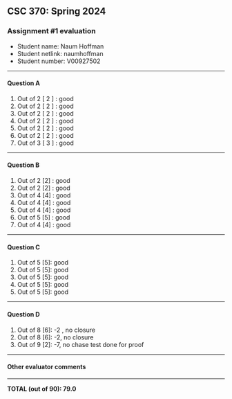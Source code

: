 ## CSC 370: Spring 2024

### Assignment #1 evaluation

* Student name: Naum Hoffman
* Student netlink: naumhoffman
* Student number:  V00927502

---

#### Question A

1. Out of 2 [ 2 ] : good
2. Out of 2 [ 2 ] : good
3. Out of 2 [ 2 ] : good
4. Out of 2 [ 2 ] : good
5. Out of 2 [ 2 ] : good
6. Out of 2 [ 2 ] : good
7. Out of 3 [ 3 ] : good


---

#### Question B

1. Out of 2 [2] : good
2. Out of 2 [2] : good
3. Out of 4 [4] : good
4. Out of 4 [4] : good
5. Out of 4 [4] : good
6. Out of 5 [5] : good
7. Out of 4 [4] : good

---

#### Question C

1. Out of 5 [5]: good
2. Out of 5 [5]: good
3. Out of 5 [5]: good
4. Out of 5 [5]: good
5. Out of 5 [5]: good

---

#### Question D

1. Out of 8 [6]: -2 , no closure
2. Out of 8 [6]: -2, no closure
3. Out of 9 [2]: -7, no chase test done for proof

---

#### Other evaluator comments

----

**TOTAL (out of 90): 79.0**

